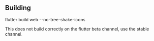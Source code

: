 ## Building
flutter build web --no-tree-shake-icons

This does not build correctly on the flutter beta channel, use the stable channel.

